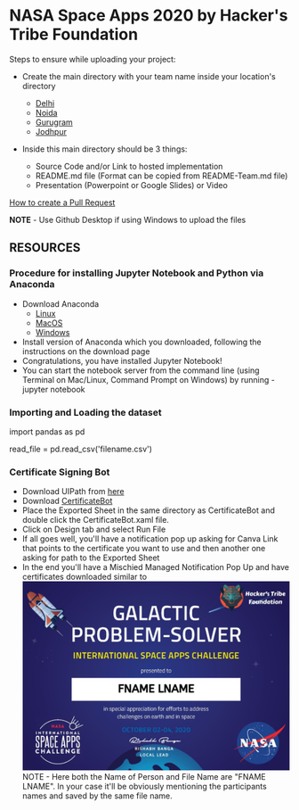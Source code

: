 # NASA Space Apps 2020 by Hacker's Tribe Foundation

Steps to ensure while uploading your project:

- Create the main directory with your team name inside your location's directory
    - [Delhi](Delhi)
    - [Noida](Noida)
    - [Gurugram](Gurugram)
    - [Jodhpur](Jodhpur)

- Inside this main directory should be 3 things:
    - Source Code and/or Link to hosted implementation
    - README.md file (Format can be copied from README-Team.md file)
    - Presentation (Powerpoint or Google Slides) or Video

[How to create a Pull Request](https://www.digitalocean.com/community/tutorials/how-to-create-a-pull-request-on-github)

**NOTE** - Use Github Desktop if using Windows to upload the files

## RESOURCES
### Procedure for installing Jupyter Notebook and Python via Anaconda
- Download Anaconda
    - [Linux](https://www.anaconda.com/download/#linux)
    - [MacOS](https://www.anaconda.com/download/#macos)
    - [Windows](https://www.anaconda.com/download/#windows)
- Install version of Anaconda which you downloaded, following the instructions on the download page
- Congratulations, you have installed Jupyter Notebook!
- You can start the notebook server from the command line (using Terminal on Mac/Linux, Command Prompt on Windows) by running - jupyter notebook

### Importing and Loading the dataset

import pandas as pd

read_file = pd.read_csv('filename.csv')

### Certificate Signing Bot
- Download UIPath from [here](https://docs.uipath.com/installation-and-upgrade/docs/studio-install-studio)
- Download [CertificateBot](https://github.com/hackerstribefoundation/nasaspaceapps2020/tree/main/CertificateBot)
- Place the Exported Sheet in the same directory as CertificateBot and double click the CertificateBot.xaml file.
- Click on Design tab and select Run File
- If all goes well, you'll have a notification pop up asking for Canva Link that points to the certificate you want to use and then another one asking for path to the Exported Sheet
- In the end you'll have a Mischied Managed Notification Pop Up and have certificates downloaded similar to ![this](CertificateBot/FNAME%20LNAME.jpg)
NOTE - Here both the Name of Person and File Name are "FNAME LNAME". In your case it'll be obviously mentioning the participants names and saved by the same file name. 